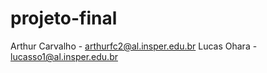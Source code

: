 # projeto-final

Arthur Carvalho - arthurfc2@al.insper.edu.br
Lucas Ohara - lucasso1@al.insper.edu.br